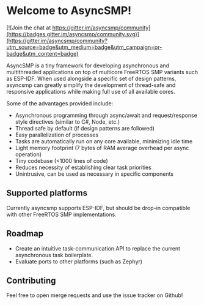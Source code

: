 # Welcome to AsyncSMP!

[![Join the chat at https://gitter.im/asyncsmp/community](https://badges.gitter.im/asyncsmp/community.svg)](https://gitter.im/asyncsmp/community?utm_source=badge&utm_medium=badge&utm_campaign=pr-badge&utm_content=badge)

AsyncSMP is a tiny framework for developing asynchronous and multithreaded applications on top of multicore FreeRTOS SMP variants such as ESP-IDF. When used alongside a specific set of design patterns, asyncsmp can greatly simplify the development of thread-safe and responsive applications while making full use of all available cores.

Some of the advantages provided include:

- Asynchronous programming through async/await and request/response style directives (similar to C#, Node, etc.)
- Thread safe by default (if design patterns are followed)
- Easy parallelization of processes
- Tasks are automatically run on any core available, minimizing idle time
- Light memory footprint (7 bytes of RAM average overhead per async operation)
- Tiny codebase (<1000 lines of code)
- Reduces necessity of establishing clear task priorities
- Unintrusive, can be used as necessary in specific components

## Supported platforms

Currently asyncsmp supports ESP-IDF, but should be drop-in compatible with other FreeRTOS SMP implementations.

## Roadmap
- Create an intuitive task-communication API to replace the current asynchronous task boilerplate.
- Evaluate ports to other platforms (such as Zephyr)

## Contributing
Feel free to open merge requests and use the issue tracker on Github!